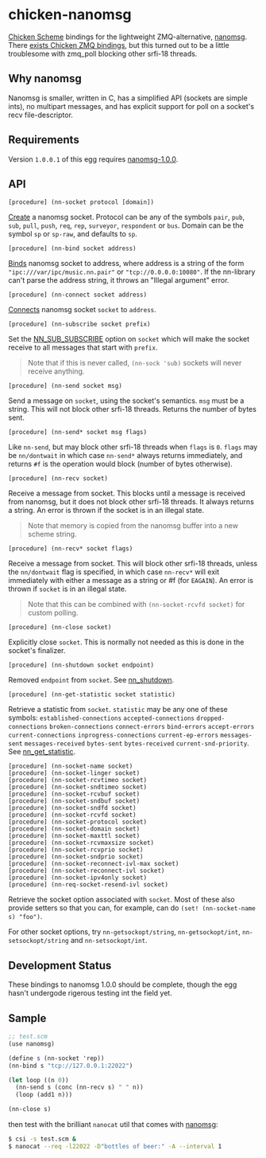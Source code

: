 chicken-nanomsg
===============

 [Chicken Scheme]: http://call-cc.org/
 [nanomsg]: http://nanomsg.org/

[Chicken Scheme] bindings for the lightweight ZMQ-alternative,
[nanomsg]. There
[exists Chicken ZMQ bindings](http://api.call-cc.org/doc/zmq), but
this turned out to be a little troublesome with zmq_poll blocking
other srfi-18 threads.

## Why nanomsg

Nanomsg is smaller, written in C, has a simplified API (sockets are
simple ints), no multipart messages, and has explicit support for poll
on a socket's recv file-descriptor.

## Requirements

Version `1.0.0.1` of this egg requires
[nanomsg-1.0.0](https://github.com/nanomsg/nanomsg/releases/tag/1.0.0).

## API

    [procedure] (nn-socket protocol [domain])

[Create](http://nanomsg.org/v1.0.0/nn_socket.3.html) a nanomsg
socket. Protocol can be any of the symbols `pair`, `pub`, `sub`,
`pull`, `push`, `req`, `rep`, `surveyor`, `respondent` or
`bus`. Domain can be the symbol `sp` or `sp-raw`, and defaults to
`sp`.

    [procedure] (nn-bind socket address)

[Binds](http://nanomsg.org/v1.0.0/nn_bind.3.html) nanomsg socket to
address, where address is a string of the form
`"ipc:///var/ipc/music.nn.pair"` or `"tcp://0.0.0.0:10080"`. If the
nn-library can't parse the address string, it throws an "Illegal
argument" error.

    [procedure] (nn-connect socket address)

[Connects](http://nanomsg.org/v1.0.0/nn_connect.3.html) nanomsg socket
`socket` to `address`.

    [procedure] (nn-subscribe socket prefix)

Set the [NN_SUB_SUBSCRIBE](http://nanomsg.org/v1.0.0/nn_pubsub.7.html)
option on `socket` which will make the socket receive to all messages
that start with `prefix`.

> Note that if this is never called, `(nn-sock 'sub)` sockets will
> never receive anything.

    [procedure] (nn-send socket msg)

Send a message on `socket`, using the socket's semantics. `msg` must
be a string. This will not block other srfi-18 threads. Returns the
number of bytes sent.

    [procedure] (nn-send* socket msg flags)

Like `nn-send`, but may block other srfi-18 threads when `flags` is
`0`. `flags` may be `nn/dontwait` in which case `nn-send*` always
returns immediately, and returns `#f` is the operation would block
(number of bytes otherwise).

    [procedure] (nn-recv socket)

Receive a message from socket. This blocks until a message is received
from nanomsg, but it does not block other srfi-18 threads. It always
returns a string. An error is thrown if the socket is in an illegal
state.

> Note that memory is copied from the nanomsg buffer into a new scheme
> string.

    [procedure] (nn-recv* socket flags)

Receive a message from socket. This will block other srfi-18 threads,
unless the `nn/dontwait` flag is specified, in which case `nn-recv*`
will exit immediately with either a message as a string or #f (for
`EAGAIN`). An error is thrown if `socket` is in an illegal state.

> Note that this can be combined with `(nn-socket-rcvfd socket)` for
> custom polling.

    [procedure] (nn-close socket)

Explicitly close `socket`. This is normally not needed as this is done
in the socket's finalizer.

    [procedure] (nn-shutdown socket endpoint)

Removed `endpoint` from `socket`.
See [nn_shutdown](http://nanomsg.org/v1.0.0/nn_shutdown.3.html).

    [procedure] (nn-get-statistic socket statistic)

Retrieve a statistic from `socket`. `statistic` may be any one of
these symbols: `established-connections` `accepted-connections`
`dropped-connections` `broken-connections` `connect-errors`
`bind-errors` `accept-errors` `current-connections`
`inprogress-connections` `current-ep-errors` `messages-sent`
`messages-received` `bytes-sent` `bytes-received`
`current-snd-priority`. See
[nn_get_statistic](http://nanomsg.org/v1.0.0/nn_get_statistic.3.html).

    [procedure] (nn-socket-name socket)
    [procedure] (nn-socket-linger socket)
    [procedure] (nn-socket-rcvtimeo socket)
    [procedure] (nn-socket-sndtimeo socket)
    [procedure] (nn-socket-rcvbuf socket)
    [procedure] (nn-socket-sndbuf socket)
    [procedure] (nn-socket-sndfd socket)
    [procedure] (nn-socket-rcvfd socket)
    [procedure] (nn-socket-protocol socket)
    [procedure] (nn-socket-domain socket)
    [procedure] (nn-socket-maxttl socket)
    [procedure] (nn-socket-rcvmaxsize socket)
    [procedure] (nn-socket-rcvprio socket)
    [procedure] (nn-socket-sndprio socket)
    [procedure] (nn-socket-reconnect-ivl-max socket)
    [procedure] (nn-socket-reconnect-ivl socket)
    [procedure] (nn-socket-ipv4only socket)
    [procedure] (nn-req-socket-resend-ivl socket)

Retrieve the socket option associated with `socket`. Most of these
also provide setters so that you can, for example, can do `(set!
(nn-socket-name s) "foo")`.

For other socket options, try `nn-getsockopt/string`,
`nn-getsockopt/int`, `nn-setsockopt/string` and `nn-setsockopt/int`.

## Development Status

These bindings to nanomsg 1.0.0 should be complete, though the egg
hasn't undergode rigerous testing int the field yet.

## Sample

```scheme
;; test.scm
(use nanomsg)

(define s (nn-socket 'rep))
(nn-bind s "tcp://127.0.0.1:22022")

(let loop ((n 0))
  (nn-send s (conc (nn-recv s) " " n))
  (loop (add1 n)))

(nn-close s)
```

then test with the brilliant `nanocat` util that comes with [nanomsg]:


```bash
$ csi -s test.scm &
$ nanocat --req -l22022 -D"bottles of beer:" -A --interval 1
```
